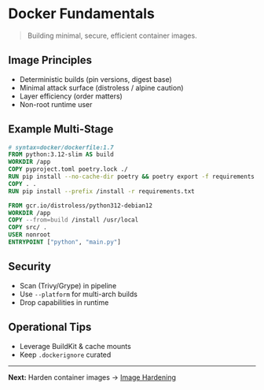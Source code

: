 # Docker Fundamentals

> Building minimal, secure, efficient container images.

## Image Principles
- Deterministic builds (pin versions, digest base)
- Minimal attack surface (distroless / alpine caution)
- Layer efficiency (order matters)
- Non-root runtime user

## Example Multi-Stage
```Dockerfile
# syntax=docker/dockerfile:1.7
FROM python:3.12-slim AS build
WORKDIR /app
COPY pyproject.toml poetry.lock ./
RUN pip install --no-cache-dir poetry && poetry export -f requirements.txt --output requirements.txt
COPY . .
RUN pip install --prefix /install -r requirements.txt

FROM gcr.io/distroless/python312-debian12
WORKDIR /app
COPY --from=build /install /usr/local
COPY src/ .
USER nonroot
ENTRYPOINT ["python", "main.py"]
```

## Security
- Scan (Trivy/Grype) in pipeline
- Use `--platform` for multi-arch builds
- Drop capabilities in runtime

## Operational Tips
- Leverage BuildKit & cache mounts
- Keep `.dockerignore` curated

---
**Next:** Harden container images → [Image Hardening](image-hardening.md)
